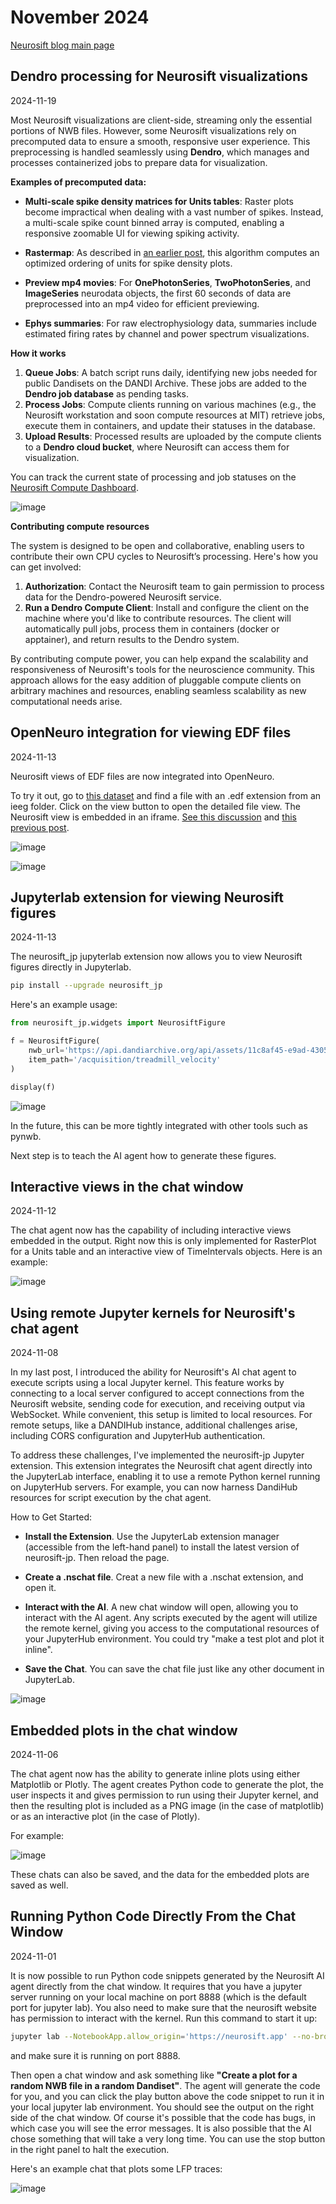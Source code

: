 # November 2024

[Neurosift blog main page](https://magland.github.io/neurosift-blog)

## Dendro processing for Neurosift visualizations

2024-11-19

Most Neurosift visualizations are client-side, streaming only the essential portions of NWB files. However, some Neurosift visualizations rely on precomputed data to ensure a smooth, responsive user experience. This preprocessing is handled seamlessly using **Dendro**, which manages and processes containerized jobs to prepare data for visualization.

**Examples of precomputed data:**

- **Multi-scale spike density matrices for Units tables**: 
  Raster plots become impractical when dealing with a vast number of spikes. Instead, a multi-scale spike count binned array is computed, enabling a responsive zoomable UI for viewing spiking activity.

- **Rastermap**: 
  As described in [an earlier post](./2024-10.md#multiscale-spike-density-and-rastermap-integration), this algorithm computes an optimized ordering of units for spike density plots.

- **Preview mp4 movies**: 
  For **OnePhotonSeries**, **TwoPhotonSeries**, and **ImageSeries** neurodata objects, the first 60 seconds of data are preprocessed into an mp4 video for efficient previewing.

- **Ephys summaries**: 
  For raw electrophysiology data, summaries include estimated firing rates by channel and power spectrum visualizations.

**How it works**

1. **Queue Jobs**: A batch script runs daily, identifying new jobs needed for public Dandisets on the DANDI Archive. These jobs are added to the **Dendro job database** as pending tasks.
2. **Process Jobs**: Compute clients running on various machines (e.g., the Neurosift workstation and soon compute resources at MIT) retrieve jobs, execute them in containers, and update their statuses in the database.
3. **Upload Results**: Processed results are uploaded by the compute clients to a **Dendro cloud bucket**, where Neurosift can access them for visualization.

You can track the current state of processing and job statuses on the [Neurosift Compute Dashboard](https://neurosift.app/?p=/compute).

![image](https://github.com/user-attachments/assets/900575c0-ec7f-48a2-a1c4-ea891621eae1)


**Contributing compute resources**

The system is designed to be open and collaborative, enabling users to contribute their own CPU cycles to Neurosift’s processing. Here's how you can get involved:

1. **Authorization**: Contact the Neurosift team to gain permission to process data for the Dendro-powered Neurosift service.
2. **Run a Dendro Compute Client**: Install and configure the client on the machine where you'd like to contribute resources. The client will automatically pull jobs, process them in containers (docker or apptainer), and return results to the Dendro system.

By contributing compute power, you can help expand the scalability and responsiveness of Neurosift's tools for the neuroscience community. This approach allows for the easy addition of pluggable compute clients on arbitrary machines and resources, enabling seamless scalability as new computational needs arise.

## OpenNeuro integration for viewing EDF files

2024-11-13

Neurosift views of EDF files are now integrated into OpenNeuro.

To try it out, go to [this dataset](https://openneuro.org/datasets/ds005592/versions/1.0.0) and find a file with an .edf extension from an ieeg folder. Click on the view button to open the detailed file view. The Neurosift view is embedded in an iframe. [See this discussion](https://github.com/OpenNeuroOrg/openneuro/pull/3187#issuecomment-2463224025) and [this previous post](./2024-10.md#support-for-ieeg-data-in-edf-files-on-openneuro).

![image](https://github.com/user-attachments/assets/eaee8856-aca4-4d65-970b-0fa7118525c2)

![image](https://github.com/user-attachments/assets/db7d945e-47a3-4c58-9a6b-ee6ff0a02fbb)


## Jupyterlab extension for viewing Neurosift figures

2024-11-13

The neurosift_jp jupyterlab extension now allows you to view Neurosift figures directly in Jupyterlab.

```bash
pip install --upgrade neurosift_jp
```

Here's an example usage:

```python
from neurosift_jp.widgets import NeurosiftFigure

f = NeurosiftFigure(
    nwb_url='https://api.dandiarchive.org/api/assets/11c8af45-e9ad-4305-9737-12a490328e49/download/',
    item_path='/acquisition/treadmill_velocity'
)

display(f)
```

![image](https://github.com/user-attachments/assets/903b29bd-628e-4790-b4f7-12788b548168)


In the future, this can be more tightly integrated with other tools such as pynwb.

Next step is to teach the AI agent how to generate these figures.

## Interactive views in the chat window

2024-11-12

The chat agent now has the capability of including interactive views embedded in the output. Right now this is only implemented for RasterPlot for a Units table and an interactive view of TimeIntervals objects. Here is an example:

![image](https://github.com/user-attachments/assets/9a615f07-dd25-4e7e-97b5-77bd0bc0d064)

## Using remote Jupyter kernels for Neurosift's chat agent

2024-11-08

In my last post, I introduced the ability for Neurosift's AI chat agent to execute scripts using a local Jupyter kernel. This feature works by connecting to a local server configured to accept connections from the Neurosift website, sending code for execution, and receiving output via WebSocket. While convenient, this setup is limited to local resources. For remote setups, like a DANDIHub instance, additional challenges arise, including CORS configuration and JupyterHub authentication.

To address these challenges, I've implemented the neurosift-jp Jupyter extension. This extension integrates the Neurosift chat agent directly into the JupyterLab interface, enabling it to use a remote Python kernel running on JupyterHub servers. For example, you can now harness DandiHub resources for script execution by the chat agent.

How to Get Started:

* **Install the Extension**. Use the JupyterLab extension manager (accessible from the left-hand panel) to install the latest version of neurosift-jp. Then reload the page.

* **Create a .nschat file**. Creat a new file with a .nschat extension, and open it.

* **Interact with the AI**. A new chat window will open, allowing you to interact with the AI agent. Any scripts executed by the agent will utilize the remote kernel, giving you access to the computational resources of your JupyterHub environment. You could try "make a test plot and plot it inline".

* **Save the Chat**. You can save the chat file just like any other document in JupyterLab.


![image](https://github.com/user-attachments/assets/7b3bebc9-9799-4c9c-a221-c8e2c6be5ab2)


## Embedded plots in the chat window

2024-11-06

The chat agent now has the ability to generate inline plots using either Matplotlib or Plotly. The agent creates Python code to generate the plot, the user inspects it and gives permission to run using their Jupyter kernel, and then the resulting plot is included as a PNG image (in the case of matplotlib) or as an interactive plot (in the case of Plotly).

For example:

![image](https://github.com/user-attachments/assets/b92e6241-0afc-4bec-8ceb-77ebcbcf1452)

These chats can also be saved, and the data for the embedded plots are saved as well.

## Running Python Code Directly From the Chat Window

2024-11-01

It is now possible to run Python code snippets generated by the Neurosift AI agent directly from the chat window. It requires that you have a jupyter server running on your local machine on port 8888 (which is the default port for jupyter lab). You also need to make sure that the neurosift website has permission to interact with the kernel. Run this command to start it up:

```bash
jupyter lab --NotebookApp.allow_origin='https://neurosift.app' --no-browser
```

and make sure it is running on port 8888.

Then open a chat window and ask something like **"Create a plot for a random NWB file in a random Dandiset"**. The agent will generate the code for you, and you can click the play button above the code snippet to run it in your local jupyter lab environment. You should see the output on the right side of the chat window. Of course it's possible that the code has bugs, in which case you will see the error messages. It is also possible that the AI chose something that will take a very long time. You can use the stop button in the right panel to halt the execution.

Here's an example chat that plots some LFP traces:

![image](https://github.com/user-attachments/assets/a9a7ae5f-d769-4c09-9f71-a349cf527ed0)

